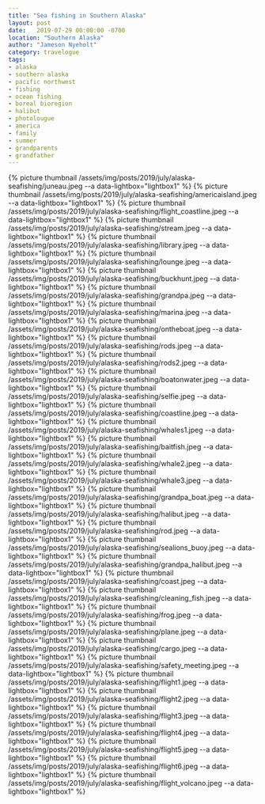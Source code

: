 ```yaml
---
title: "Sea fishing in Southern Alaska"
layout: post
date:   2019-07-29 00:00:00 -0700
location: "Southern Alaska"
author: "Jameson Nyeholt"
category: travelogue
tags:
- alaska
- southern alaska
- pacific northwest
- fishing
- ocean fishing
- boreal bioregion
- halibut
- photolougue
- america
- family
- summer
- grandparents
- grandfather
---
```


{% picture thumbnail /assets/img/posts/2019/july/alaska-seafishing/juneau.jpeg --a data-lightbox="lightbox1" %}
{% picture thumbnail /assets/img/posts/2019/july/alaska-seafishing/americaisland.jpeg --a data-lightbox="lightbox1" %}
{% picture thumbnail /assets/img/posts/2019/july/alaska-seafishing/flight_coastline.jpeg --a data-lightbox="lightbox1" %}
{% picture thumbnail /assets/img/posts/2019/july/alaska-seafishing/stream.jpeg --a data-lightbox="lightbox1" %}
{% picture thumbnail /assets/img/posts/2019/july/alaska-seafishing/library.jpeg --a data-lightbox="lightbox1" %}
{% picture thumbnail /assets/img/posts/2019/july/alaska-seafishing/lounge.jpeg --a data-lightbox="lightbox1" %}
{% picture thumbnail /assets/img/posts/2019/july/alaska-seafishing/buckhunt.jpeg --a data-lightbox="lightbox1" %}
{% picture thumbnail /assets/img/posts/2019/july/alaska-seafishing/grandpa.jpeg --a data-lightbox="lightbox1" %}
{% picture thumbnail /assets/img/posts/2019/july/alaska-seafishing/marina.jpeg --a data-lightbox="lightbox1" %}
{% picture thumbnail /assets/img/posts/2019/july/alaska-seafishing/ontheboat.jpeg --a data-lightbox="lightbox1" %}
{% picture thumbnail /assets/img/posts/2019/july/alaska-seafishing/rods.jpeg --a data-lightbox="lightbox1" %}
{% picture thumbnail /assets/img/posts/2019/july/alaska-seafishing/rods2.jpeg --a data-lightbox="lightbox1" %}
{% picture thumbnail /assets/img/posts/2019/july/alaska-seafishing/boatonwater.jpeg --a data-lightbox="lightbox1" %}
{% picture thumbnail /assets/img/posts/2019/july/alaska-seafishing/selfie.jpeg --a data-lightbox="lightbox1" %}
{% picture thumbnail /assets/img/posts/2019/july/alaska-seafishing/coastline.jpeg --a data-lightbox="lightbox1" %}
{% picture thumbnail /assets/img/posts/2019/july/alaska-seafishing/whales1.jpeg --a data-lightbox="lightbox1" %}
{% picture thumbnail /assets/img/posts/2019/july/alaska-seafishing/baitfish.jpeg --a data-lightbox="lightbox1" %}
{% picture thumbnail /assets/img/posts/2019/july/alaska-seafishing/whale2.jpeg --a data-lightbox="lightbox1" %}
{% picture thumbnail /assets/img/posts/2019/july/alaska-seafishing/whale3.jpeg --a data-lightbox="lightbox1" %}
{% picture thumbnail /assets/img/posts/2019/july/alaska-seafishing/grandpa_boat.jpeg --a data-lightbox="lightbox1" %}
{% picture thumbnail /assets/img/posts/2019/july/alaska-seafishing/halibut.jpeg --a data-lightbox="lightbox1" %}
{% picture thumbnail /assets/img/posts/2019/july/alaska-seafishing/rod.jpeg --a data-lightbox="lightbox1" %}
{% picture thumbnail /assets/img/posts/2019/july/alaska-seafishing/sealions_buoy.jpeg --a data-lightbox="lightbox1" %}
{% picture thumbnail /assets/img/posts/2019/july/alaska-seafishing/grandpa_halibut.jpeg --a data-lightbox="lightbox1" %}
{% picture thumbnail /assets/img/posts/2019/july/alaska-seafishing/coast.jpeg --a data-lightbox="lightbox1" %}
{% picture thumbnail /assets/img/posts/2019/july/alaska-seafishing/cleaning_fish.jpeg --a data-lightbox="lightbox1" %}
{% picture thumbnail /assets/img/posts/2019/july/alaska-seafishing/frog.jpeg --a data-lightbox="lightbox1" %}
{% picture thumbnail /assets/img/posts/2019/july/alaska-seafishing/plane.jpeg --a data-lightbox="lightbox1" %}
{% picture thumbnail /assets/img/posts/2019/july/alaska-seafishing/cargo.jpeg --a data-lightbox="lightbox1" %}
{% picture thumbnail /assets/img/posts/2019/july/alaska-seafishing/safety_meeting.jpeg --a data-lightbox="lightbox1" %}
{% picture thumbnail /assets/img/posts/2019/july/alaska-seafishing/flight1.jpeg --a data-lightbox="lightbox1" %}
{% picture thumbnail /assets/img/posts/2019/july/alaska-seafishing/flight2.jpeg --a data-lightbox="lightbox1" %}
{% picture thumbnail /assets/img/posts/2019/july/alaska-seafishing/flight3.jpeg --a data-lightbox="lightbox1" %}
{% picture thumbnail /assets/img/posts/2019/july/alaska-seafishing/flight4.jpeg --a data-lightbox="lightbox1" %}
{% picture thumbnail /assets/img/posts/2019/july/alaska-seafishing/flight5.jpeg --a data-lightbox="lightbox1" %}
{% picture thumbnail /assets/img/posts/2019/july/alaska-seafishing/flight6.jpeg --a data-lightbox="lightbox1" %}
{% picture thumbnail /assets/img/posts/2019/july/alaska-seafishing/flight_volcano.jpeg --a data-lightbox="lightbox1" %}









